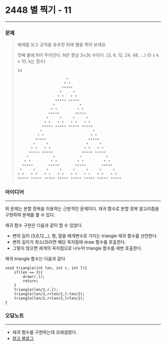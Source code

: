 # 2448 별 찍기 - 11
------------
### 문제

>예제를 보고 규칙을 유추한 뒤에 별을 찍어 보세요.
>
>첫째 줄에 N이 주어진다. N은 항상 3×2k 수이다. (3, 6, 12, 24, 48, ...) (0 ≤ k ≤ 10, k는 정수)
>
>```
>24
>
>                       *                        
>                      * *                       
>                     *****                      
>                    *     *                     
>                   * *   * *                    
>                  ***** *****                   
>                 *           *                  
>                * *         * *                 
>               *****       *****                
>              *     *     *     *               
>             * *   * *   * *   * *              
>            ***** ***** ***** *****             
>           *                       *            
>          * *                     * *           
>         *****                   *****          
>        *     *                 *     *         
>       * *   * *               * *   * *        
>      ***** *****             ***** *****       
>     *           *           *           *      
>    * *         * *         * *         * *     
>   *****       *****       *****       *****    
>  *     *     *     *     *     *     *     *   
> * *   * *   * *   * *   * *   * *   * *   * *  
>***** ***** ***** ***** ***** ***** ***** *****
>```
### 아이디어
----------
위 문제는 분할 정복을 이용하는 근본적인 문제이다.
재귀 함수로 분할 정복 알고리즘을 구현하여 문제를 풀 수 있다.

재귀 함수 구현은 다음과 같이 할 수 있었다.
- 변의 길이 (3,6,12,,,), 행, 열을 매개변수로 가지는 triangle 재귀 함수를 선언한다.
- 변의 길이가 최소(3)라면 해당 꼭지점에 draw 함수를 호출한다.
- 그렇지 않으면 세개의 꼭지점으로 나누어 triangle 함수를 세번 호출한다.

재귀 triangle 함수는 다음과 같다
```
void triangle(int len, int r, int l){
    if(len == 3){
        draw(r,l);
        return;
    }
    triangle(len/2,r,l);
    triangle(len/2,r+len/2,l-len/2);
    triangle(len/2,r+len/2,l+len/2);
}
```

### 오답노트
----------
- 재귀 함수를 구현하는데 오래걸렸다.
- [참고 블로그](https://ansohxxn.github.io/boj/2448/)